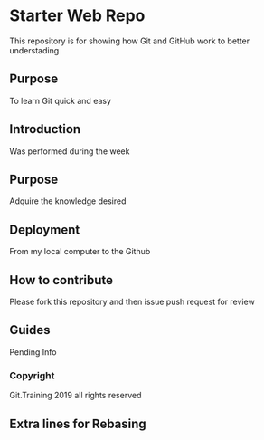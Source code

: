 # Starter Web Repo

This repository is for showing how Git and GitHub work to better understading

## Purpose

To learn Git quick and easy

## Introduction

Was performed during the week

## Purpose

Adquire the knowledge desired

## Deployment

From my local computer to the Github

## How to contribute

Please fork this repository and then issue push request for review

## Guides

Pending Info

### Copyright

Git.Training 2019 all rights reserved

## Extra lines for Rebasing